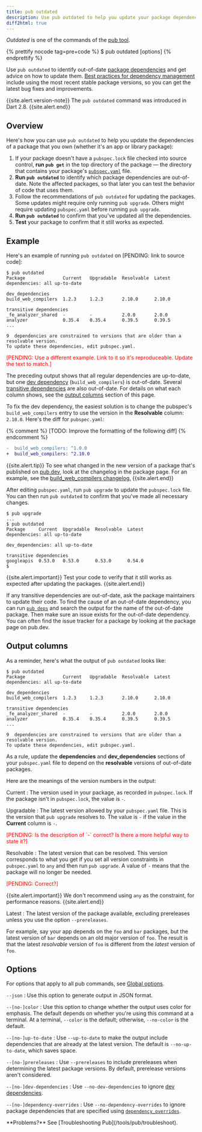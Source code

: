 ```yaml
---
title: pub outdated
description: Use pub outdated to help you update your package dependencies.
diff2html: true
---
```


_Outdated_ is one of the commands of the [pub tool](/tools/pub/cmd).

{% prettify nocode tag=pre+code %}
$ pub outdated [options]
{% endprettify %}

Use `pub outdated` to identify out-of-date [package dependencies][]
and get advice on how to update them.
[Best practices for dependency management][best practices]
include using the most recent stable package versions,
so you can get the latest bug fixes and improvements.

{{site.alert.version-note}}
  The `pub outdated` command was introduced in Dart 2.8.
{{site.alert.end}}

## Overview

Here's how you can use `pub outdated` to help you
update the dependencies of a package that you own
(whether it's an app or library package):

1. If your package doesn't have a `pubspec.lock` file
   checked into source control,
   **run `pub get`** in the top directory of the package —
   the directory that contains your package's
  [`pubspec.yaml`](/tools/pub/pubspec) file.
1. **Run `pub outdated`**
   to identify which package dependencies are out-of-date.
   Note the affected packages,
   so that later you can test the behavior of code that uses them.
1. Follow the recommendations of `pub outdated` for updating the packages.
   Some updates might require only running `pub upgrade`.
   Others might require updating `pubspec.yaml` before running `pub upgrade`.
1. **Run `pub outdated`** to confirm that you've updated all the dependencies.
1. **Test** your package to confirm that it still works as expected.


## Example

Here's an example of running `pub outdated` on
[PENDING: link to source code]:

```terminal
$ pub outdated
Package              Current   Upgradable  Resolvable  Latest    
dependencies: all up-to-date

dev_dependencies    
build_web_compilers  1.2.3     1.2.3       2.10.0      2.10.0    

transitive dependencies
_fe_analyzer_shared  -         -           2.0.0       2.0.0     
analyzer             0.35.4    0.35.4      0.39.5      0.39.5    
...

9  dependencies are constrained to versions that are older than a resolvable version.
To update these dependencies, edit pubspec.yaml.
```

<span style="color:red">[PENDING: Use a different example.
Link to it so it's reproduceable.
Update the text to match.]</span>

The preceding output shows that all regular dependencies are up-to-date,
but one [dev dependency][] (`build_web_compilers`) is out-of-date.
Several [transitive dependencies][] are also out-of-date.
For details on what each column shows, see the
[output columns](#output-columns) section of this page.

To fix the dev dependency,
the easiest solution is to change
the pubspec's `build_web_compilers` entry to use
the version in the **Resolvable** column: `2.10.0`.
Here's the diff for `pubspec.yaml`:

{% comment %}
  [TODO: Improve the formatting of the following diff]
{% endcomment %}

```diff
-  build_web_compilers: ^1.0.0
+  build_web_compilers: ^2.10.0
```

{{site.alert.tip}}
  To see what changed in the new version of a package
  that's published on [pub.dev,]({{site.pub}})
  look at the changelog in the package page.
  For an example, see the
  [build_web_compilers changelog.][]
{{site.alert.end}}

After editing `pubspec.yaml`, run `pub upgrade` to
update the `pubspec.lock` file.
You can then run `pub outdated` to confirm that
you've made all necessary changes.

```terminal
$ pub upgrade
...
$ pub outdated
Package     Current  Upgradable  Resolvable  Latest  
dependencies: all up-to-date

dev_dependencies: all up-to-date

transitive dependencies
googleapis  0.53.0   0.53.0      0.53.0      0.54.0  
$
```

{{site.alert.important}}
  Test your code to verify that it still works as expected
  after updating the packages.
{{site.alert.end}}

If any transitive dependencies are out-of-date,
ask the package maintainers to update their code.
To find the cause of an out-of-date dependency,
you can run [`pub deps`][] and
search the output for the name of the out-of-date package.
Then make sure an issue exists for the out-of-date dependency.
You can often find the issue tracker for a package
by looking at the package page on pub.dev.


## Output columns

As a reminder, here's what the output of `pub outdated` looks like:


```terminal
$ pub outdated
Package              Current   Upgradable  Resolvable  Latest    
dependencies: all up-to-date

dev_dependencies    
build_web_compilers  1.2.3     1.2.3       2.10.0      2.10.0    

transitive dependencies
_fe_analyzer_shared  -         -           2.0.0       2.0.0     
analyzer             0.35.4    0.35.4      0.39.5      0.39.5    
...

9  dependencies are constrained to versions that are older than a resolvable version.
To update these dependencies, edit pubspec.yaml.
```

As a rule, update the **dependencies** and **dev_dependencies** sections
of your `pubspec.yaml` file
to depend on the **resolvable** versions of out-of-date packages.

Here are the meanings of the version numbers in the output:

Current
: The version used in your package, as recorded in `pubspec.lock`.
  If the package isn't in `pubspec.lock`,
  the value is `-`.

Upgradable
: The latest version allowed by your `pubspec.yaml` file.
  This is the version that `pub upgrade` resolves to.
  The value is `-` if the value in the **Current** column is `-`.

  <span style="color:red">
    [PENDING: Is the description of `-` correct?
    Is there a more helpful way to state it?]
  </span>

Resolvable
: The latest version that can be resolved.
  This version corresponds to what you get if
  you set all version constraints in `pubspec.yaml` to `any`
  and then run `pub upgrade`.
  A value of `-` means that the package will no longer be needed.

  <span style="color:red">
    [PENDING: Correct?]
  </span>

{{site.alert.important}}
  We don't recommend using `any` as the constraint,
  for performance reasons.
{{site.alert.end}}

Latest
: The latest version of the package available,
  excluding prereleases unless you use the option `--prereleases`.

For example, say your app depends on the `foo` and `bar` packages,
but the latest version of `bar` depends on an old major version of `foo`.
The result is that the latest _resolvable_ version of `foo`
is different from the _latest_ version of `foo`.


## Options

For options that apply to all pub commands, see
[Global options](/tools/pub/cmd#global-options).

`--json`
: Use this option to generate output in JSON format.

`--[no-]color`
: Use this option to change whether the output uses color for emphasis.
  The default depends on whether you're using this command at a terminal.
  At a terminal, `--color` is the default;
  otherwise, `--no-color` is the default.

`--[no-]up-to-date`
: Use `--up-to-date` to make the output include dependencies that
  are already at the latest version.
  The default is `--no-up-to-date`, which saves space.

`--[no-]prereleases`
: Use `--prereleases` to include prereleases when determining
  the latest package versions.
  By default, prerelease versions aren't considered.

`--[no-]dev-dependencies`
: Use `--no-dev-dependencies` to ignore [dev dependencies][dev dependency].

`--[no-]dependency-overrides`
: Use `--no-dependency-overrides` to ignore package dependencies
  that are specified using [`dependency_overrides`][].

<aside class="alert alert-info" markdown="1">
**Problems?**
See [Troubleshooting Pub](/tools/pub/troubleshoot).
</aside>

[best practices]: /tools/pub/dependencies#best-practices
[build_web_compilers changelog.]: {{site.pub-pkg}}/build_web_compilers#changelog
[constraints]: /tools/pub/dependencies#version-constraints
[dev dependency]: /tools/pub/dependencies#dev-dependencies
[`dependency_overrides`]: /tools/pub/dependencies#dependency-overrides
[package dependencies]: /tools/pub/dependencies
[`pub deps`]: /tools/pub/cmd/pub-deps
[`pub get`]: /tools/pub/cmd/pub-get
[`pub upgrade`]: /tools/pub/cmd/pub-upgrade
[transitive dependencies]: /tools/pub/glossary#transitive-dependency
